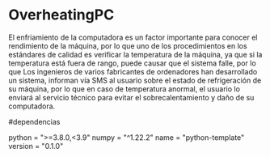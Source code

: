 # OverheatingPC

El enfriamiento de la computadora es un factor importante para conocer el rendimiento de la máquina, por lo que uno de los procedimientos en los estándares de calidad 
es verificar la temperatura de la máquina, ya que si la temperatura está fuera de rango, puede causar que el sistema falle, por lo que Los ingenieros de varios 
fabricantes de ordenadores han desarrollado un sistema, informan vía SMS al usuario sobre el estado de refrigeración de su máquina, por lo que en caso de 
temperatura anormal, el usuario lo enviará al servicio técnico para evitar el sobrecalentamiento y daño de su computadora. 

#dependencias 

python = ">=3.8.0,<3.9"
numpy = "^1.22.2"
name = "python-template"
version = "0.1.0"
